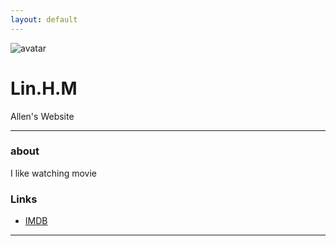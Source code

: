 ```yaml
---
layout: default
---
```


![avatar](avatar.jpg)

# Lin.H.M

Allen's Website

- - -

### about

I like watching movie

### Links
 * [IMDB](https://www.imdb.com/)
- - -
